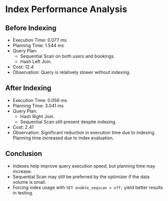 # Index Performance Analysis

## Before Indexing

- Execution Time: 0.077 ms
- Planning Time: 1.544 ms
- Query Plan:
  - Sequential Scan on both users and bookings.
  - Hash Left Join.
- Cost: 12.4
- Observation: Query is relatively slower without indexing.

## After Indexing

- Execution Time: 0.056 ms
- Planning Time: 3.041 ms
- Query Plan:
  - Hash Right Join.
  - Sequential Scan still present despite indexing.
- Cost: 2.41
- Observation: Significant reduction in execution time due to indexing. Planning time increased due to index evaluation.

## Conclusion

- Indexes help improve query execution speed, but planning time may increase.
- Sequential Scan may still be preferred by the optimizer if the data volume is small.
- Forcing index usage with `SET enable_seqscan = off;` yield better results in testing.
